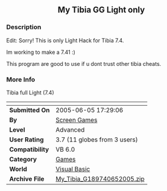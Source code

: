 ﻿<div align="center">

## My Tibia GG Light only


</div>

### Description

Edit: Sorry! This is only Light Hack for Tibia 7.4.

Im working to make a 7.41 :)

This program are good to use if u dont trust other tibia cheats.
 
### More Info
 
Tibia full Light (7.4)


<span>             |<span>
---                |---
**Submitted On**   |2005-06-05 17:29:06
**By**             |[Screen Games](https://github.com/Planet-Source-Code/PSCIndex/blob/master/ByAuthor/screen-games.md)
**Level**          |Advanced
**User Rating**    |3.7 (11 globes from 3 users)
**Compatibility**  |VB 6\.0
**Category**       |[Games](https://github.com/Planet-Source-Code/PSCIndex/blob/master/ByCategory/games__1-38.md)
**World**          |[Visual Basic](https://github.com/Planet-Source-Code/PSCIndex/blob/master/ByWorld/visual-basic.md)
**Archive File**   |[My\_Tibia\_G189740652005\.zip](https://github.com/Planet-Source-Code/screen-games-my-tibia-gg-light-only__1-60927/archive/master.zip)








